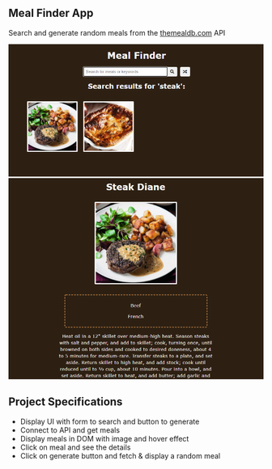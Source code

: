 ## Meal Finder App

Search and generate random meals from the [themealdb.com](www.themealdb.com) API  
  
![Meal Finder](meal-finder.png)  
![Meal Finder](meal-finder2.png)  

## Project Specifications

- Display UI with form to search and button to generate
- Connect to API and get meals
- Display meals in DOM with image and hover effect
- Click on meal and see the details
- Click on generate button and fetch & display a random meal
